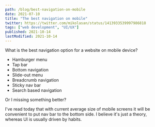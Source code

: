 ```yaml
---
path: /blog/best-navigation-on-mobile
date: 2021-07-10
title: "The best navigation on mobile"
twitter: https://twitter.com/mikolasan/status/1413933539997986818
tags: ["web development", "UI/UX"]
published: 2021-10-14
lastModified: 2021-10-14
---
```


What is the best navigation option for a website on mobile device? 

- Hamburger menu
- Tap bar
- Bottom navigation
- Slide-out menu
- Breadcrumb navigation
- Sticky nav bar
- Search based navigation

Or I missing something better?

I've read today that with current average size of mobile screens it will be convenient to put nav bar to the bottom side. I believe it's just a theory, whereas UI is usually driven by habits.